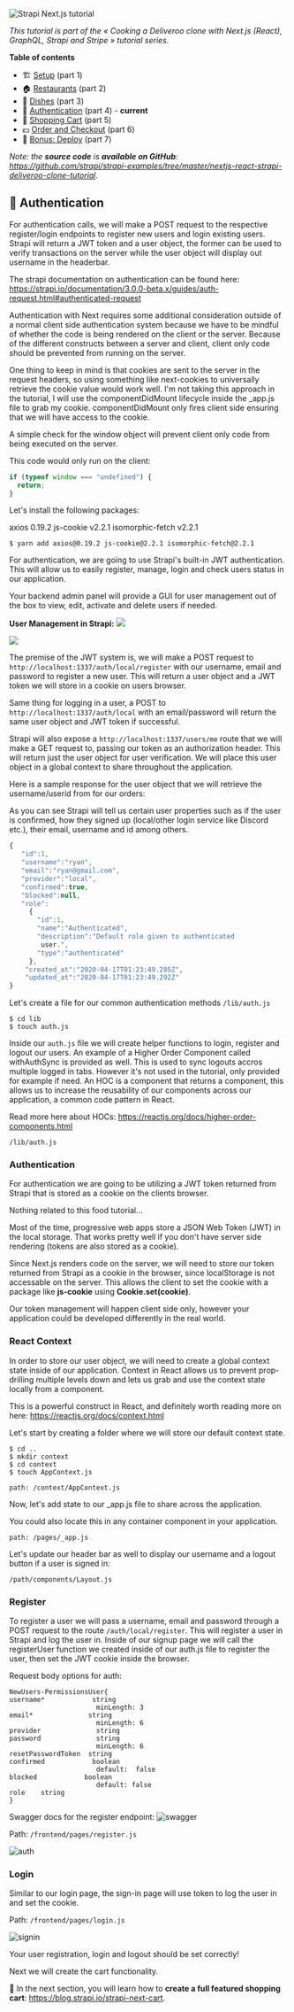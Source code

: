 ![Strapi Next.js tutorial](/content/images/2018/10/Article-Next---4.png)

_This tutorial is part of the « Cooking a Deliveroo clone with Next.js (React), GraphQL, Strapi and Stripe » tutorial series._

**Table of contents**

- 🏗️ [Setup](https://blog.strapi.io/react-hooks-nextjs-strapi-food-app-1) (part 1)
- 🏠 [Restaurants](https://blog.strapi.io/next-react-hooks-strapi-restaurants-2) (part 2)
- 🍔 [Dishes](https://blog.strapi.io/next-react-hooks-strapi-dishes-3) (part 3)
- 🔐 [Authentication](https://blog.strapi.io/next-react-hooks-strapi-auth-4) (part 4) - **current**
- 🛒 [Shopping Cart](https://blog.strapi.io/strapi-next-cart) (part 5)
- 💵 [Order and Checkout](https://blog.strapi.io/strapi-next-order-checkout) (part 6)
- 🚀 [Bonus: Deploy](https://blog.strapi.io/strapi-next-deploy) (part 7)

_Note: the **source code** is **available on GitHub**: https://github.com/strapi/strapi-examples/tree/master/nextjs-react-strapi-deliveroo-clone-tutorial_.

## 🔐 Authentication

For authentication calls, we will make a POST request to the respective register/login endpoints to register new users and login existing users. Strapi will return a JWT token and a user object, the former can be used to verify transactions on the server while the user object will display out username in the headerbar.

The strapi documentation on authentication can be found here: https://strapi.io/documentation/3.0.0-beta.x/guides/auth-request.html#authenticated-request

Authentication with Next requires some additional consideration outside of a normal client side authentication system because we have to be mindful of whether the code is being rendered on the client or the server. Because of the different constructs between a server and client, client only code should be prevented from running on the server.

One thing to keep in mind is that cookies are sent to the server in the request headers, so using something like next-cookies to universally retrieve the cookie value would work well. I'm not taking this approach in the tutorial, I will use the componentDidMount lifecycle inside the \_app.js file to grab my cookie. componentDidMount only fires client side ensuring that we will have access to the cookie.

A simple check for the window object will prevent client only code from being executed on the server.

This code would only run on the client:

```javascript
if (typeof window === "undefined") {
  return;
}
```

Let's install the following packages:

axios 0.19.2
js-cookie v2.2.1
isomorphic-fetch v2.2.1

```
$ yarn add axios@0.19.2 js-cookie@2.2.1 isomorphic-fetch@2.2.1
```

For authentication, we are going to use Strapi's built-in JWT authentication. This will allow us to easily register, manage, login and check users status in our application.

Your backend admin panel will provide a GUI for user management out of the box to view, edit, activate and delete users if needed.

**User Management in Strapi:**
![](/content/images/2020/04/Screen-Shot-2020-04-26-at-8.56.00-PM.png)

![](/content/images/2020/04/Screen-Shot-2020-04-26-at-8.57.07-PM.png)

The premise of the JWT system is, we will make a POST request to `http://localhost:1337/auth/local/register` with our username, email and password to register a new user. This will return a user object and a JWT token we will store in a cookie on users browser.

Same thing for logging in a user, a POST to `http://localhost:1337/auth/local` with an email/password will return the same user object and JWT token if successful.

Strapi will also expose a `http://localhost:1337/users/me` route that we will make a GET request to, passing our token as an authorization header. This will return just the user object for user verification. We will place this user object in a global context to share throughout the application.

Here is a sample response for the user object that we will retrieve the username/userid from for our orders:

As you can see Strapi will tell us certain user properties such as if the user is confirmed, how they signed up (local/other login service like Discord etc.), their email, username and id among others.

```javascript
{
   "id":1,
   "username":"ryan",
   "email":"ryan@gmail.com",
   "provider":"local",
   "confirmed":true,
   "blocked":null,
   "role":
     {
       "id":1,
       "name":"Authenticated",
       "description":"Default role given to authenticated
        user.",
       "type":"authenticated"
     },
    "created_at":"2020-04-17T01:23:49.285Z",
    "updated_at":"2020-04-17T01:23:49.292Z"
}
```

Let's create a file for our common authentication methods `/lib/auth.js`

```
$ cd lib
$ touch auth.js

```

Inside our `auth.js` file we will create helper functions to login, register and logout our users. An example of a Higher Order Component called withAuthSync is provided as well. This is used to sync logouts accros multiple logged in tabs. However it's not used in the tutorial, only provided for example if need. An HOC is a component that returns a component, this allows us to increase the reusability of our components across our application, a common code pattern in React.

Read more here about HOCs:
https://reactjs.org/docs/higher-order-components.html

`/lib/auth.js`

<script src="https://gist.github.com/ryanbelke/52e1651590fe2218d931ff0b66c3308f.js"></script>

### Authentication

For authentication we are going to be utilizing a JWT token returned from Strapi that is stored as a cookie on the clients browser.

Nothing related to this food tutorial...

Most of the time, progressive web apps store a JSON Web Token (JWT) in the local storage. That works pretty well if you don't have server side rendering (tokens are also stored as a cookie).

Since Next.js renders code on the server, we will need to store our token returned from Strapi as a cookie in the browser, since localStorage is not accessable on the server. This allows the client to set the cookie with a package like **js-cookie** using **Cookie.set(cookie)**.

Our token management will happen client side only, however your application could be developed differently in the real world.

### React Context

In order to store our user object, we will need to create a global context state inside of our application. Context in React allows us to prevent prop-drilling multiple levels down and lets us grab and use the context state locally from a component.

This is a powerful construct in React, and definitely worth reading more on here:
https://reactjs.org/docs/context.html

Let's start by creating a folder where we will store our default context state.

```
$ cd ..
$ mkdir context
$ cd context
$ touch AppContext.js
```

`path: /context/AppContext.js`

<script src="https://gist.github.com/ryanbelke/70db6d12f9a33a7fb9347f71742697a4.js"></script>

Now, let's add state to our \_app.js file to share across the application.

You could also locate this in any container component in your application.

`path: /pages/_app.js`

<script src="https://gist.github.com/ryanbelke/eb27a6952b5c448a3f1811037a488a3a.js"></script>

Let's update our header bar as well to display our username and a logout button if a user is signed in:

`/path/components/Layout.js`

<script src="https://gist.github.com/ryanbelke/238e247267a4e8016fb7b60cb843c264.js"></script>

### Register

To register a user we will pass a username, email and password through a POST request to the route `/auth/local/register`. This will register a user in Strapi and log the user in. Inside of our signup page we will call the registerUser function we created inside of our auth.js file to register the user, then set the JWT cookie inside the browser.

Request body options for auth:

```
NewUsers-PermissionsUser{
username*	         string
                      minLength: 3
email*	            string
                      minLength: 6
provider	          string
password	          string
                      minLength: 6
resetPasswordToken	string
confirmed	         boolean
                      default:  false
blocked	           boolean
                      default: false
role	string
}
```

Swagger docs for the register endpoint:
![swagger](/content/images/2019/10/Screen-Shot-2019-10-06-at-3.50.32-PM.png)

Path: `/frontend/pages/register.js`

<script src="https://gist.github.com/ryanbelke/0d7de518ca5a7fa335d650795801c890.js"></script>

![auth](/content/images/2020/05/Screen-Shot-2020-05-06-at-7.14.39-PM.png)

### Login

Similar to our login page, the sign-in page will use token to log the user in and set the cookie.

Path: `/frontend/pages/login.js`

<script src="https://gist.github.com/ryanbelke/e490b15dcf3beda2dac08ec3f50afda9.js"></script>

![signin](/content/images/2018/10/Screen-Shot-2018-10-12-at-11.36.09-PM.png)

Your user registration, login and logout should be set correctly!

Next we will create the cart functionality.

🛒 In the next section, you will learn how to **create a full featured shopping cart**: https://blog.strapi.io/strapi-next-cart.
